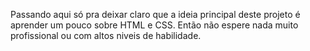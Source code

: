 Passando aqui só pra deixar claro que a ideia principal deste projeto é aprender um pouco sobre HTML e CSS. Então não espere nada muito profissional ou com altos niveis de habilidade.
